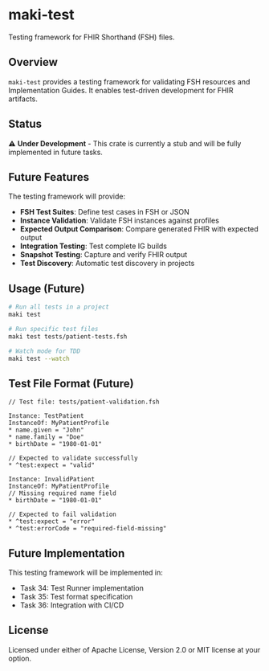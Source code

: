# maki-test

Testing framework for FHIR Shorthand (FSH) files.

## Overview

`maki-test` provides a testing framework for validating FSH resources and Implementation Guides. It enables test-driven development for FHIR artifacts.

## Status

⚠️ **Under Development** - This crate is currently a stub and will be fully implemented in future tasks.

## Future Features

The testing framework will provide:

- **FSH Test Suites**: Define test cases in FSH or JSON
- **Instance Validation**: Validate FSH instances against profiles
- **Expected Output Comparison**: Compare generated FHIR with expected output
- **Integration Testing**: Test complete IG builds
- **Snapshot Testing**: Capture and verify FHIR output
- **Test Discovery**: Automatic test discovery in projects

## Usage (Future)

```bash
# Run all tests in a project
maki test

# Run specific test files
maki test tests/patient-tests.fsh

# Watch mode for TDD
maki test --watch
```

## Test File Format (Future)

```fsh
// Test file: tests/patient-validation.fsh

Instance: TestPatient
InstanceOf: MyPatientProfile
* name.given = "John"
* name.family = "Doe"
* birthDate = "1980-01-01"

// Expected to validate successfully
* ^test:expect = "valid"

Instance: InvalidPatient
InstanceOf: MyPatientProfile
// Missing required name field
* birthDate = "1980-01-01"

// Expected to fail validation
* ^test:expect = "error"
* ^test:errorCode = "required-field-missing"
```

## Future Implementation

This testing framework will be implemented in:
- Task 34: Test Runner implementation
- Task 35: Test format specification
- Task 36: Integration with CI/CD

## License

Licensed under either of Apache License, Version 2.0 or MIT license at your option.
